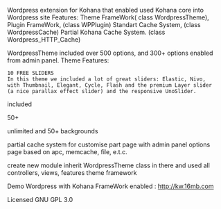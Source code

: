 Wordpress extension for Kohana that enabled used Kohana core into Wordpress site
Features: Theme FrameWork( class WordpressTheme),
Plugin FrameWork, (class WPPlugin)
Standart Cache System, (class WordpressCache)
Partial Kohana Cache System. (class Wordpress_HTTP_Cache)

WordpressTheme included over 500 options,
and 300+ options enabled from admin panel.
Theme Features:

<!-- SLIDER -->
    10 FREE SLIDERS
    In this theme we included a lot of great sliders: Elastic, Nivo,
    with Thumbnail, Elegant, Cycle, Flash and the premium Layer slider
    (a nice parallax effect slider) and the responsive UnoSlider.
<!-- /SLIDER -->

<!-- WOOCOMMERCE -->
included
<!-- /WOOCOMMERCE -->

<!-- SHORTCODES -->
50+
<!-- /SHORTCODES -->

<!-- COLORS -->
unlimited and 50+ backgrounds
<!-- /COLORS -->

<!-- CACHE -->
partial cache system for customise part page with admin panel options page
based on apc, memcache, file, e.t.c.
<!-- /CACHE -->

<!-- DEVELOPERS -->
create new module inherit WordpressTheme class in there and
used all controllers, views, features theme framework
<!-- /DEVELOPERS -->

Demo Wordpress with Kohana FrameWork enabled : http://kw.16mb.com

Licensed GNU GPL 3.0

